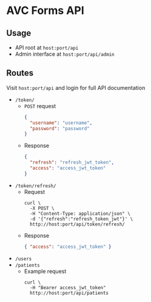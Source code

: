 # AVC Forms API

## Usage

* API root at `host:port/api` 
* Admin interface at `host:port/api/admin`

## Routes
Visit `host:port/api` and login for full API documentation

* `/token/`
  * `POST` request
    ```json
    {
      "username": "username",
      "password": "password"
    }
    ```
  * Response
    ```json
    {
      "refresh": "refresh_jwt_token",
      "access": "access_jwt_token"
    }
    ```
* `/token/refresh/`
  * Request
    ```shell script
    curl \
      -X POST \
      -H "Content-Type: application/json" \
      -d '{"refresh":"refresh_token_jwt"}' \
      http://host:port/api/token/refresh/
    ```
  * Response
    ```json
    { "access": "access_jwt_token" }
    ```
* `/users`
* `/patients`
  * Example request
    ```shell script
    curl \
      -H "Bearer access_jwt_token"
      http://host:port/api/patients
    ```
